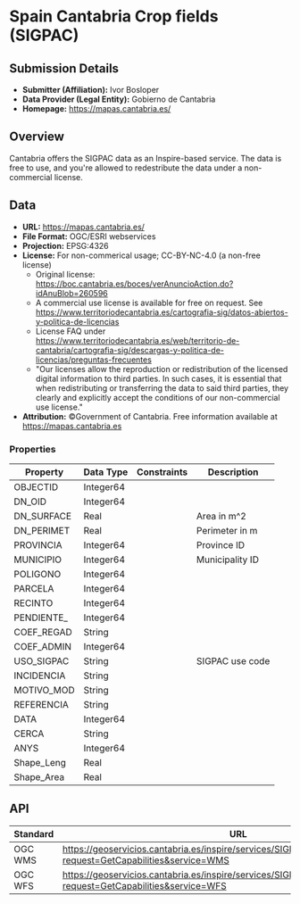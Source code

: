 # Spain Cantabria Crop fields (SIGPAC)

## Submission Details

- **Submitter (Affiliation):** Ivor Bosloper
- **Data Provider (Legal Entity):** Gobierno de Cantabria
- **Homepage:** https://mapas.cantabria.es/

## Overview

Cantabria offers the SIGPAC data as an Inspire-based service. The data is free to use, and you're allowed to
redestribute the data under a non-commercial license.

## Data

- **URL:** https://mapas.cantabria.es/
- **File Format:** OGC/ESRI webservices
- **Projection:** EPSG:4326
- **License:** For non-commerical usage; CC-BY-NC-4.0 (a non-free license)
  - Original license: https://boc.cantabria.es/boces/verAnuncioAction.do?idAnuBlob=260596
  - A commercial use license is available for free on request. See https://www.territoriodecantabria.es/cartografia-sig/datos-abiertos-y-politica-de-licencias
  - License FAQ under https://www.territoriodecantabria.es/web/territorio-de-cantabria/cartografia-sig/descargas-y-politica-de-licencias/preguntas-frecuentes
  - "Our licenses allow the reproduction or redistribution of the licensed digital information to third parties. In such cases, it is essential that when redistributing or transferring the data to said third parties, they clearly and explicitly accept the conditions of our non-commercial use license."
- **Attribution:** ©Government of Cantabria. Free information available at https://mapas.cantabria.es

### Properties

| Property   | Data Type | Constraints | Description     |
|------------|-----------|-------------|-----------------|
| OBJECTID   | Integer64 |             |                 |
| DN_OID     | Integer64 |             |                 |
| DN_SURFACE | Real      |             | Area in m^2     |
| DN_PERIMET | Real      |             | Perimeter in m  |
| PROVINCIA  | Integer64 |             | Province ID     |
| MUNICIPIO  | Integer64 |             | Municipality ID |
| POLIGONO   | Integer64 |             |                 |
| PARCELA    | Integer64 |             |                 |
| RECINTO    | Integer64 |             |                 |
| PENDIENTE_ | Integer64 |             |                 |
| COEF_REGAD | String    |             |                 |
| COEF_ADMIN | Integer64 |             |                 |
| USO_SIGPAC | String    |             | SIGPAC use code |
| INCIDENCIA | String    |             |                 | 
| MOTIVO_MOD | String    |             |                 | 
| REFERENCIA | String    |             |                 | 
| DATA       | Integer64 |             |                 |
| CERCA      | String    |             |                 | 
| ANYS       | Integer64 |             |                 |
| Shape_Leng | Real      |             |                 |
| Shape_Area | Real      |             |                 |

## API

| Standard | URL                                                                                                               |
|----------|-------------------------------------------------------------------------------------------------------------------| 
| OGC WMS  | https://geoservicios.cantabria.es/inspire/services/SIGPAC/MapServer/WMSServer?request=GetCapabilities&service=WMS |
| OGC WFS  | https://geoservicios.cantabria.es/inspire/services/SIGPAC/MapServer/WFSServer?request=GetCapabilities&service=WFS |
